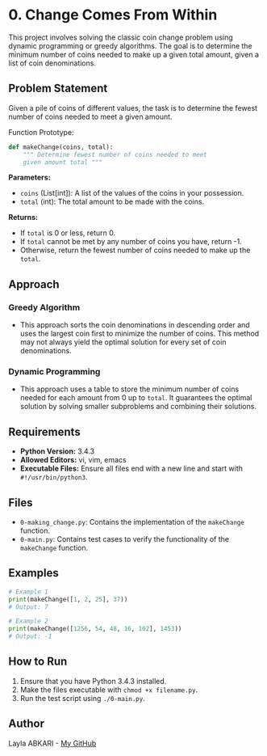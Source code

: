 # 0. Change Comes From Within

This project involves solving the classic coin change problem using dynamic programming or greedy algorithms. The goal is to determine the minimum number of coins needed to make up a given total amount, given a list of coin denominations.

## Problem Statement

Given a pile of coins of different values, the task is to determine the fewest number of coins needed to meet a given amount. 

Function Prototype:
```python
def makeChange(coins, total):
    """ Determine fewest number of coins needed to meet
    given amount total """
```

**Parameters:**
- `coins` (List[int]): A list of the values of the coins in your possession.
- `total` (int): The total amount to be made with the coins.

**Returns:**
- If `total` is 0 or less, return 0.
- If `total` cannot be met by any number of coins you have, return -1.
- Otherwise, return the fewest number of coins needed to make up the `total`.

## Approach

### Greedy Algorithm
- This approach sorts the coin denominations in descending order and uses the largest coin first to minimize the number of coins. This method may not always yield the optimal solution for every set of coin denominations.

### Dynamic Programming
- This approach uses a table to store the minimum number of coins needed for each amount from 0 up to `total`. It guarantees the optimal solution by solving smaller subproblems and combining their solutions.

## Requirements

- **Python Version:** 3.4.3
- **Allowed Editors:** vi, vim, emacs
- **Executable Files:** Ensure all files end with a new line and start with `#!/usr/bin/python3`.

## Files

- `0-making_change.py`: Contains the implementation of the `makeChange` function.
- `0-main.py`: Contains test cases to verify the functionality of the `makeChange` function.

## Examples

```python
# Example 1
print(makeChange([1, 2, 25], 37))
# Output: 7

# Example 2
print(makeChange([1256, 54, 48, 16, 102], 1453))
# Output: -1
```

## How to Run

1. Ensure that you have Python 3.4.3 installed.
2. Make the files executable with `chmod +x filename.py`.
3. Run the test script using `./0-main.py`.

## Author

Layla ABKARI - [My GitHub](https://github.com/Lelaabk)